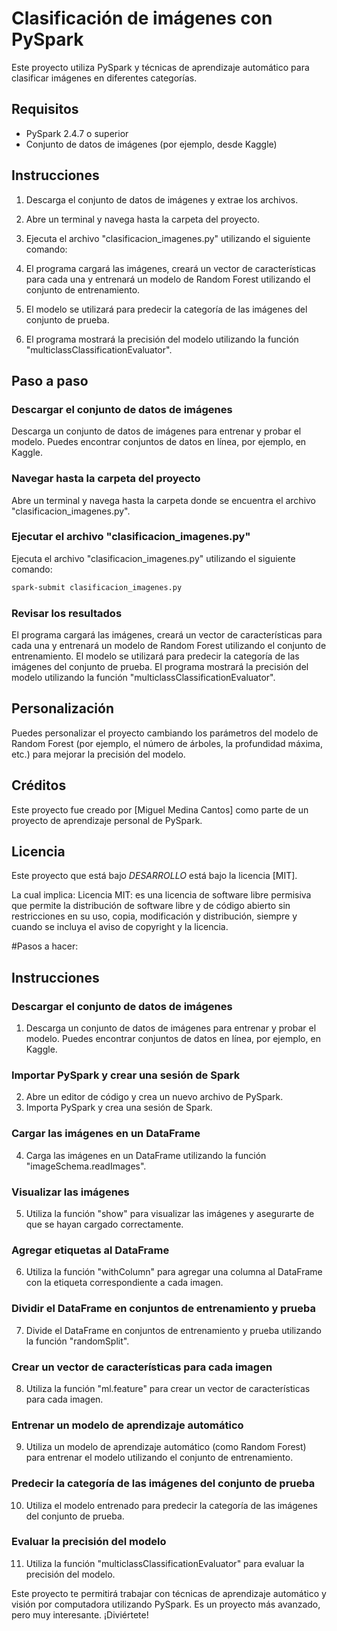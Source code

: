 # Clasificación de imágenes con PySpark

Este proyecto utiliza PySpark y técnicas de aprendizaje automático para clasificar imágenes en diferentes categorías.

## Requisitos

- PySpark 2.4.7 o superior
- Conjunto de datos de imágenes (por ejemplo, desde Kaggle)

## Instrucciones

1. Descarga el conjunto de datos de imágenes y extrae los archivos.
2. Abre un terminal y navega hasta la carpeta del proyecto.
3. Ejecuta el archivo "clasificacion_imagenes.py" utilizando el siguiente comando:


4. El programa cargará las imágenes, creará un vector de características para cada una y entrenará un modelo de Random Forest utilizando el conjunto de entrenamiento.
5. El modelo se utilizará para predecir la categoría de las imágenes del conjunto de prueba.
6. El programa mostrará la precisión del modelo utilizando la función "multiclassClassificationEvaluator".

## Paso a paso

### Descargar el conjunto de datos de imágenes

Descarga un conjunto de datos de imágenes para entrenar y probar el modelo. Puedes encontrar conjuntos de datos en línea, por ejemplo, en Kaggle.

### Navegar hasta la carpeta del proyecto

Abre un terminal y navega hasta la carpeta donde se encuentra el archivo "clasificacion_imagenes.py".

### Ejecutar el archivo "clasificacion_imagenes.py"

Ejecuta el archivo "clasificacion_imagenes.py" utilizando el siguiente comando:

```bash
spark-submit clasificacion_imagenes.py
````


### Revisar los resultados

El programa cargará las imágenes, creará un vector de características para cada una y entrenará un modelo de Random Forest utilizando el conjunto de entrenamiento. El modelo se utilizará para predecir la categoría de las imágenes del conjunto de prueba. El programa mostrará la precisión del modelo utilizando la función "multiclassClassificationEvaluator".

## Personalización

Puedes personalizar el proyecto cambiando los parámetros del modelo de Random Forest (por ejemplo, el número de árboles, la profundidad máxima, etc.) para mejorar la precisión del modelo.

## Créditos

Este proyecto fue creado por [Miguel Medina Cantos] como parte de un proyecto de aprendizaje personal de PySpark.

## Licencia

Este proyecto que está bajo *DESARROLLO* está bajo la licencia [MIT].

La cual implica:
Licencia MIT: es una licencia de software libre permisiva que permite la distribución de software libre y de código abierto sin restricciones en su uso, copia, modificación y distribución, siempre y cuando se incluya el aviso de copyright y la licencia.


#Pasos a hacer:
## Instrucciones

### Descargar el conjunto de datos de imágenes

1. Descarga un conjunto de datos de imágenes para entrenar y probar el modelo. Puedes encontrar conjuntos de datos en línea, por ejemplo, en Kaggle.

### Importar PySpark y crear una sesión de Spark

2. Abre un editor de código y crea un nuevo archivo de PySpark.
3. Importa PySpark y crea una sesión de Spark.

### Cargar las imágenes en un DataFrame

4. Carga las imágenes en un DataFrame utilizando la función "imageSchema.readImages".

### Visualizar las imágenes

5. Utiliza la función "show" para visualizar las imágenes y asegurarte de que se hayan cargado correctamente.

### Agregar etiquetas al DataFrame

6. Utiliza la función "withColumn" para agregar una columna al DataFrame con la etiqueta correspondiente a cada imagen.

### Dividir el DataFrame en conjuntos de entrenamiento y prueba

7. Divide el DataFrame en conjuntos de entrenamiento y prueba utilizando la función "randomSplit".

### Crear un vector de características para cada imagen

8. Utiliza la función "ml.feature" para crear un vector de características para cada imagen.

### Entrenar un modelo de aprendizaje automático

9. Utiliza un modelo de aprendizaje automático (como Random Forest) para entrenar el modelo utilizando el conjunto de entrenamiento.

### Predecir la categoría de las imágenes del conjunto de prueba

10. Utiliza el modelo entrenado para predecir la categoría de las imágenes del conjunto de prueba.

### Evaluar la precisión del modelo

11. Utiliza la función "multiclassClassificationEvaluator" para evaluar la precisión del modelo.

Este proyecto te permitirá trabajar con técnicas de aprendizaje automático y visión por computadora utilizando PySpark. Es un proyecto más avanzado, pero muy interesante. ¡Diviértete!




